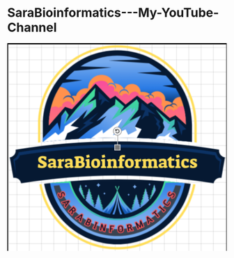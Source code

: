 # SaraBioinformatics---My-YouTube-Channel
<img align="right" alt="coding" width ="700" src= "https://github.com/SaraBioinformatics/SaraBioinformatics---My-YouTube-Channel/blob/main/youtube_logo.png">
